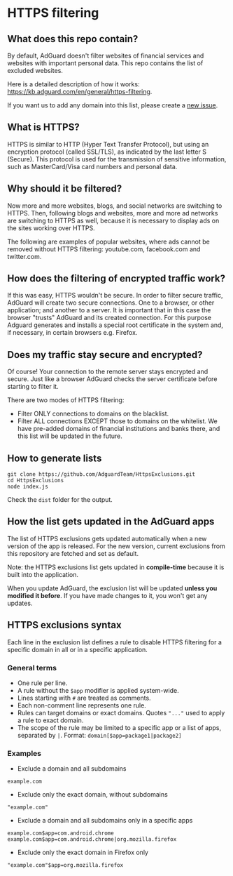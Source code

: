# HTTPS filtering

## What does this repo contain?

By default, AdGuard doesn't filter websites of financial services and websites with important personal data.
This repo contains the list of excluded websites.

Here is a detailed description of how it works: https://kb.adguard.com/en/general/https-filtering.

If you want us to add any domain into this list, please create a [new issue](https://github.com/AdguardTeam/HttpsExclusions/issues/new).

## What is HTTPS?

HTTPS is similar to HTTP (Hyper Text Transfer Protocol), but using an encryption protocol (called SSL/TLS), as indicated by the last letter S (Secure). This protocol is used for the transmission of sensitive information, such as MasterCard/Visa card numbers and personal data.

## Why should it be filtered?

Now more and more websites, blogs, and social networks are switching to HTTPS. Then, following blogs and websites, more and more ad networks are switching to HTTPS as well, because it is necessary to display ads on the sites working over HTTPS.

The following are examples of popular websites, where ads cannot be removed without HTTPS filtering: youtube.com, facebook.com and twitter.com.

## How does the filtering of encrypted traffic work?

If this was easy, HTTPS wouldn't be secure. In order to filter secure traffic, AdGuard will create two secure connections. One to a browser, or other application; and another to a server. It is important that in this case the browser "trusts" AdGuard and its created connection. For this purpose Adguard generates and installs a special root certificate in the system and, if necessary, in certain browsers e.g. Firefox.

## Does my traffic stay secure and encrypted?

Of course! Your connection to the remote server stays encrypted and secure. Just like a browser AdGuard checks the server certificate before starting to filter it.

There are two modes of HTTPS filtering:

* Filter ONLY connections to domains on the blacklist.
* Filter ALL connections EXCEPT those to domains on the whitelist. We have pre-added domains of financial institutions and banks there, and this list will be updated in the future.

## How to generate lists

```
git clone https://github.com/AdguardTeam/HttpsExclusions.git
cd HttpsExclusions
node index.js
```

Check the `dist` folder for the output.

## How the list gets updated in the AdGuard apps

The list of HTTPS exclusions gets updated automatically when a new version of the app is released. For the new version, current exclusions from this repository are fetched and set as default.

Note: the HTTPS exclusions list gets updated in **compile-time** because it is built into the application.

When you update AdGuard, the exclusion list will be updated **unless you modified it before**. If you have made changes to it, you won't get any updates.

## HTTPS exclusions syntax

Each line in the exclusion list defines a rule to disable HTTPS filtering for a specific domain in all or in a specific application.

### General terms

* One rule per line.
* A rule without the `$app` modifier is applied system-wide.
* Lines starting with `#` are treated as comments.
* Each non-comment line represents one rule.
* Rules can target domains or exact domains. Quotes `"..."` used to apply a rule to exact domain.
* The scope of the rule may be limited to a specific app or a list of apps, separated by `|`. Format: `domain[$app=package1|package2]`


### Examples

* Exclude a domain and all subdomains

```adblock
example.com
```

* Exclude only the exact domain, without subdomains

```adblock
"example.com"
```

* Exclude a domain and all subdomains only in a specific apps

```adblock
example.com$app=com.android.chrome
example.com$app=com.android.chrome|org.mozilla.firefox
```

* Exclude only the exact domain in Firefox only

```adblock
"example.com"$app=org.mozilla.firefox
```
